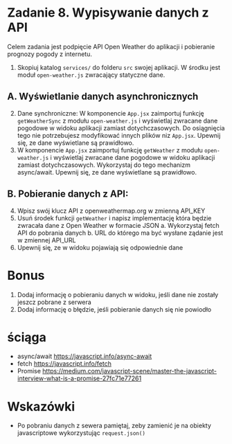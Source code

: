 # Zadanie 8. Wypisywanie danych z API

Celem zadania jest podpięcie API Open Weather do aplikacji i pobieranie prognozy pogody z internetu.


1. Skopiuj katalog `services/` do folderu `src` swojej aplikacji. W środku jest moduł `open-weather.js` 
    zwracający statyczne dane.

## A. Wyświetlanie danych asynchronicznych
2. Dane synchroniczne: W komponencie `App.jsx` zaimportuj funkcję `getWeatherSync` z modułu `open-weather.js` 
    i wyświetlaj zwracane dane pogodowe w widoku aplikacji zamiast dotychczasowych. Do osiągnięcia tego 
    nie potrzebujesz modyfikować innych plików niz `App.jsx`. Upewnij się, ze dane wyświetlane są prawidłowo.
3. W komponencie `App.jsx` zaimportuj funkcję `getWeather` z modułu `open-weather.js` i wyświetlaj zwracane dane pogodowe 
    w widoku aplikacji zamiast dotychczasowych. Wykorzystaj do tego mechanizm async/await. Upewnij się, ze dane wyświetlane 
    są prawidłowo.

## B. Pobieranie danych z API:
4. Wpisz swój klucz API z openweathermap.org w zmienną API_KEY
5. Usuń środek funkcji `getWeather` i napisz implementację która będzie zwracała dane z Open Weather w formacie JSON
    a. Wykorzystaj fetch API do pobrania danych
    b. URL do którego ma być wysłane ządanie jest w zmiennej API_URL
6. Upewnij się, ze w widoku pojawiają się odpowiednie dane

# Bonus
1. Dodaj informację o pobieraniu danych w widoku, jeśli dane nie zostały jeszcz pobrane z serwera
2. Dodaj informację o błędzie, jeśli pobieranie danych się nie powiodło

# ściąga
- async/await https://javascript.info/async-await
- fetch https://javascript.info/fetch
- Promise https://medium.com/javascript-scene/master-the-javascript-interview-what-is-a-promise-27fc71e77261

# Wskazówki
- Po pobraniu danych z sewera pamiętaj, zeby zamienić je na obiekty javascriptowe wykorzystując `request.json()`
